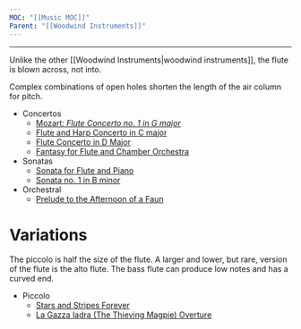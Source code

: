 ```yaml
---
MOC: "[[Music MOC]]"
Parent: "[[Woodwind Instruments]]"
---
```

---

Unlike the other [[Woodwind Instruments|woodwind instruments]], the flute is blown across, not into. 

Complex combinations of open holes shorten the length of the air column for pitch.

- Concertos
	- [Mozart: _Flute Concerto no. 1 in G major_](https://www.youtube.com/watch?v=0ExqsbrOPN4)
	- [Flute and Harp Concerto in C major](https://www.youtube.com/watch?v=nheif2BuFz0)
	- [Flute Concerto in D Major](https://www.youtube.com/watch?v=uAbZIqOUDjk)
	- [Fantasy for Flute and Chamber Orchestra](https://www.youtube.com/watch?v=LpuhuZ_Qv-8)
- Sonatas
	- [Sonata for Flute and Piano](https://www.youtube.com/watch?v=6cA-BiNQg74)
	- [Sonata no. 1 in B minor](https://www.youtube.com/watch?v=Fq4l7QRrbu0)
- Orchestral
	- [Prelude to the Afternoon of a Faun](https://youtu.be/JoWpZw9fN0E)

# Variations

The piccolo is half the size of the flute. A larger and lower, but rare, version of the flute is the alto flute. The bass flute can produce low notes and has a curved end.

- Piccolo
	- [Stars and Stripes Forever](https://www.youtube.com/watch?v=a-7XWhyvIpE)
	- [La Gazza ladra (The Thieving Magpie) Overture](https://youtu.be/KYfaKAIf-SU)
